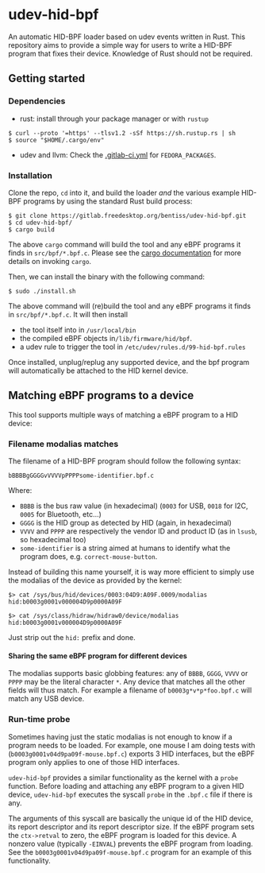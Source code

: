 # udev-hid-bpf

An automatic HID-BPF loader based on udev events written in Rust. This repository aims to
provide a simple way for users to write a HID-BPF program that fixes their device. Knowledge of Rust
should not be required.

## Getting started

### Dependencies

- rust: install through your package manager or with `rustup`

```
$ curl --proto '=https' --tlsv1.2 -sSf https://sh.rustup.rs | sh
$ source "$HOME/.cargo/env"
```

- udev and llvm: Check the [.gitlab-ci.yml](https://gitlab.freedesktop.org/bentiss/udev-hid-bpf/-/blob/main/.gitlab-ci.yml)
for `FEDORA_PACKAGES`.

### Installation

Clone the repo, `cd` into it, and build the loader *and* the various example HID-BPF programs
by using the standard Rust build process:
```
$ git clone https://gitlab.freedesktop.org/bentiss/udev-hid-bpf.git
$ cd udev-hid-bpf/
$ cargo build
```

The above `cargo` command will build the tool and any eBPF programs it finds in `src/bpf/*.bpf.c`.
Please see the [cargo documentation](https://doc.rust-lang.org/cargo/) for more details on invoking `cargo`.

Then, we can install the binary with the following command:
```
$ sudo ./install.sh
```

The above command will (re)build the tool and any eBPF programs it finds in `src/bpf/*.bpf.c`.
It will then install
- the tool itself into in `/usr/local/bin`
- the compiled eBPF objects in`/lib/firmware/hid/bpf`.
- a udev rule to trigger the tool in `/etc/udev/rules.d/99-hid-bpf.rules`

Once installed, unplug/replug any supported device, and the bpf program will automatically be attached to the HID kernel device.

## Matching eBPF programs to a device

This tool supports multiple ways of matching a eBPF program to a HID device:

### Filename modalias matches

The filename of a HID-BPF program should follow the following syntax:

```
bBBBBgGGGGvVVVVpPPPPsome-identifier.bpf.c
```

Where:
- `BBBB` is the bus raw value (in hexadecimal) (`0003` for USB, `0018` for I2C, `0005` for Bluetooth, etc...)
- `GGGG` is the HID group as detected by HID (again, in hexadecimal)
- `VVVV` and `PPPP` are respectively the vendor ID and product ID (as in `lsusb`, so hexadecimal too)
- `some-identifier` is a string aimed at humans to identify what the program does, e.g. `correct-mouse-button`.

Instead of building this name yourself, it is way more efficient to simply use the
modalias of the device as provided by the kernel:
```
$> cat /sys/bus/hid/devices/0003:04D9:A09F.0009/modalias
hid:b0003g0001v000004D9p0000A09F

$> cat /sys/class/hidraw/hidraw0/device/modalias
hid:b0003g0001v000004D9p0000A09F
```

Just strip out the `hid:` prefix and done.

#### Sharing the same eBPF program for different devices

The modalias supports basic globbing features: any of
`BBBB`, `GGGG`, `VVVV` or `PPPP` may be the literal character `*`.
Any device that matches all the other fields will thus match. For example
a filename of `b0003g*v*p*foo.bpf.c` will match any USB device.

### Run-time probe

Sometimes having just the static modalias is not enough to know if a program needs to be loaded.
For example, one mouse I am doing tests with (`b0003g0001v04d9pa09f-mouse.bpf.c`) exports 3 HID interfaces,
but the eBPF program only applies to one of those HID interfaces.

`udev-hid-bpf` provides a similar functionality as the kernel with a `probe` function.
Before loading and attaching any eBPF program to a given HID device, `udev-hid-bpf` executes the syscall `probe` in the `.bpf.c` file if there is any.

The arguments of this syscall are basically the unique id of the HID device, its report descriptor and its report descriptor size.
If the eBPF program sets the `ctx->retval` to zero, the  eBPF program is loaded for this device. A nonzero value (typically `-EINVAL`)
prevents the eBPF program from loading. See the `b0003g0001v04d9pa09f-mouse.bpf.c` program for an example of this functionality.
